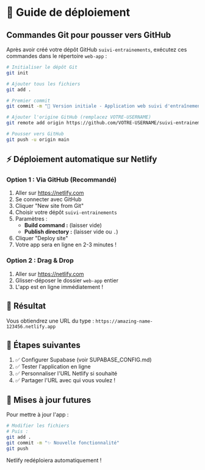 # 🚀 Guide de déploiement

## Commandes Git pour pousser vers GitHub

Après avoir créé votre dépôt GitHub `suivi-entrainements`, exécutez ces commandes dans le répertoire `web-app` :

```bash
# Initialiser le dépôt Git
git init

# Ajouter tous les fichiers
git add .

# Premier commit
git commit -m "🚀 Version initiale - Application web suivi d'entraînements"

# Ajouter l'origine GitHub (remplacez VOTRE-USERNAME)
git remote add origin https://github.com/VOTRE-USERNAME/suivi-entrainements.git

# Pousser vers GitHub
git push -u origin main
```

## ⚡ Déploiement automatique sur Netlify

### Option 1 : Via GitHub (Recommandé)
1. Aller sur https://netlify.com
2. Se connecter avec GitHub
3. Cliquer "New site from Git"
4. Choisir votre dépôt `suivi-entrainements`
5. Paramètres :
   - **Build command :** (laisser vide)
   - **Publish directory :** (laisser vide ou `.`)
6. Cliquer "Deploy site"
7. Votre app sera en ligne en 2-3 minutes !

### Option 2 : Drag & Drop
1. Aller sur https://netlify.com
2. Glisser-déposer le dossier `web-app` entier
3. L'app est en ligne immédiatement !

## 🔗 Résultat

Vous obtiendrez une URL du type : `https://amazing-name-123456.netlify.app`

## 🎯 Étapes suivantes

1. ✅ Configurer Supabase (voir SUPABASE_CONFIG.md)
2. ✅ Tester l'application en ligne
3. ✅ Personnaliser l'URL Netlify si souhaité
4. ✅ Partager l'URL avec qui vous voulez !

## 🔄 Mises à jour futures

Pour mettre à jour l'app :
```bash
# Modifier les fichiers
# Puis :
git add .
git commit -m "✨ Nouvelle fonctionnalité"
git push
```

Netlify redéploiera automatiquement !
